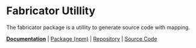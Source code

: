 <!--
---
name: fabricator
---
-->

# Fabricator Utillity

<!-- @include docs/parts/packages/fabricator/description.md-->

The fabricator package is a utillity to generate source code with mapping.

<!-- /include -->

<!-- @include docs/parts/package-nav.md -->

[**Documentation**](https://knuckles.elsk.dev) | [Package (npm)](https://npmjs.com/package/@knuckles/fabricator) | [Repository](https://github.com/tscpp/knuckles) | [Source Code](https://github.com/tscpp/knuckles/tree/main/packages/fabricator)

<!-- /include -->

<!-- @include docs/parts/reference.md -->

[TypeScript]: https://typescriptlang.org
[ESLint]: https://eslint.org
[Knockout]: https://knockoutjs.com
[toolkit]: https://knuckles.elsk.dev

<!-- /include -->
